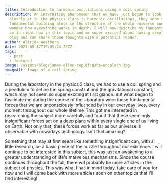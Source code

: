 ```yaml
---
title: Introduction to harmonic oscillations using a coil spring
description: An interesting phenomenon that we have just begun to look more
  closely at in the physics class is harmonic oscillations, they seem to be a
  fundamental building block in the structure of the whole universe and make me
  wonder how everything works in depth. I will now describe my thoughts that I
  am in right now in this topic and am super excited about having created this
  blog and can share these thoughts with a potential reader.
author: Alfrida Westberg
date: 2021-09-17T15:05:24.257Z
tags:
  - post
  - featured
image: /assets/blog/james-allen-tepldfsg3he-unsplash.jpg
imageAlt: Image of a coil spring
---
```

During the laboratory in the physics 2 class, we had to use a coil spring and a pendulum to define the spring constant and the gravitational constant, which may not seem so super exciting at first glance. But what began to fascinate me during the course of the laboratory were these fundamental forces that we are unconsciously influenced by in our everyday lives, every moment throughout our whole lifetime. This got me interested in researching the subject more carefully and found that these seemingly insignificant forces act on a deep plane within every single one of us living on Earth. Not only that, these forces work as far as our universe is observable with nowadays technology. Isn't that amazing?

Something that may at first seem like something insignificant can, with a little research, be a basic piece of the puzzle throughout our existence. I will continue to be interested in this subject, this was just an awakening to a greater understanding of life's marvelous mechanisms. Since the course continues throughout the fall, there will probably be more articles in the subject of physics.
This was what I had in mind today, take care of you for now and I will come back with more articles soon on other topics that I'll find interesting!